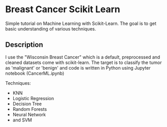 # Breast Cancer Scikit Learn

Simple tutorial on Machine Learning with Scikit-Learn. 
The goal is to get basic understanding of various techniques.

## Description

I use the "Wisconsin Breast Cancer" which is a default, preprocessed and cleaned datasets come with scikit-learn. The target is to classify the tumor as 'malignant' or 'benign' and code is written in Python using Jupyter notebook (CancerML.ipynb)

Techniques:
* KNN
* Logistic Regression
* Decision Tree
* Random Forests
* Neural Network
* and SVM










